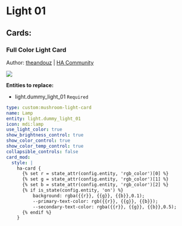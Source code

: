 # Light 01

## Cards:<!-- {docsify-ignore} -->

### Full Color Light Card

Author: [theandouz](https://community.home-assistant.io/u/theandouz) | [HA Community](https://community.home-assistant.io/t/mushroom-cards-build-a-beautiful-dashboard-easily/388590/3740?u=d0doooh)

![](https://community-assets.home-assistant.io/original/4X/5/7/2/572525129a2d71ac222f5ced95ddef6a1659efd8.png)

**Entities to replace:**
* light.dummy_light_01 `Required`

```yaml
type: custom:mushroom-light-card
name: Lamp
entity: light.dummy_light_01
icon: mdi:lamp
use_light_color: true
show_brightness_control: true
show_color_control: true
show_color_temp_control: true
collapsible_controls: false
card_mod:
  style: |
    ha-card {
      {% set r = state_attr(config.entity, 'rgb_color')[0] %}
      {% set g = state_attr(config.entity, 'rgb_color')[1] %}
      {% set b = state_attr(config.entity, 'rgb_color')[2] %}
      {% if is_state(config.entity, 'on') %}
          background: rgba({{r}}, {{g}}, {{b}},0.1);
          --primary-text-color: rgb({{r}}, {{g}}, {{b}});
          --secondary-text-color: rgba({{r}}, {{g}}, {{b}},0.5);
      {% endif %}
    }
```
